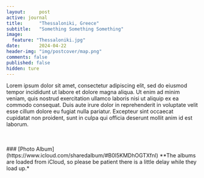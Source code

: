 ```yaml
---
layout:     post
active: journal
title:      "Thessaloniki, Greece"
subtitle:   "Something Something Something"
image:
  feature: "Thessaloniki.jpg"
date:       2024-04-22
header-img: "img/postcover/map.png"
comments: false
published: false
hidden: ture
---
```


Lorem ipsum dolor sit amet, consectetur adipiscing elit, sed do eiusmod tempor incididunt ut labore et dolore magna aliqua. Ut enim ad minim veniam, quis nostrud exercitation ullamco laboris nisi ut aliquip ex ea commodo consequat. Duis aute irure dolor in reprehenderit in voluptate velit esse cillum dolore eu fugiat nulla pariatur. Excepteur sint occaecat cupidatat non proident, sunt in culpa qui officia deserunt mollit anim id est laborum.

<br>
<br>
### [Photo Album](https://www.icloud.com/sharedalbum/#B0l5KMDhOGTXfnl)
**The albums are loaded from iCloud, so please be patient there is a little delay while they load up.*
